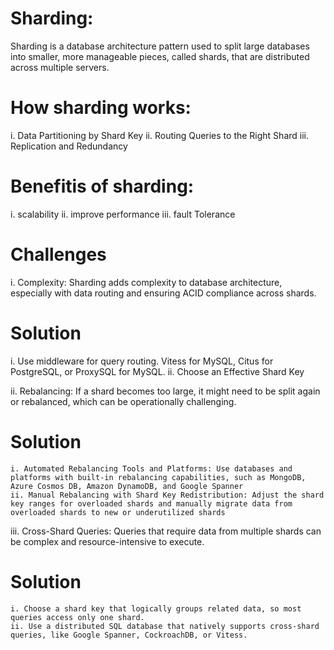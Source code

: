 # Sharding: 

Sharding is a database architecture pattern used to split large databases into smaller, 
more manageable pieces, called shards, that are distributed across multiple servers.

# How sharding works:

i. Data Partitioning by Shard Key
ii. Routing Queries to the Right Shard
iii. Replication and Redundancy

# Benefitis of sharding: 

i. scalability
ii. improve performance
iii. fault Tolerance

# Challenges

i. Complexity: Sharding adds complexity to database architecture, especially with data routing and
 ensuring ACID compliance across shards.

  # Solution
   i. Use middleware for query routing. Vitess for MySQL, Citus for PostgreSQL, or ProxySQL for MySQL.
   ii. Choose an Effective Shard Key

ii. Rebalancing: If a shard becomes too large, it might need to be split again or rebalanced, 
which can be operationally challenging.
   
   # Solution
    i. Automated Rebalancing Tools and Platforms: Use databases and platforms with built-in rebalancing capabilities, such as MongoDB, Azure Cosmos DB, Amazon DynamoDB, and Google Spanner
    ii. Manual Rebalancing with Shard Key Redistribution: Adjust the shard key ranges for overloaded shards and manually migrate data from overloaded shards to new or underutilized shards

iii. Cross-Shard Queries: Queries that require data from multiple shards can be complex and resource-intensive to execute.

   # Solution
    i. Choose a shard key that logically groups related data, so most queries access only one shard.
    ii. Use a distributed SQL database that natively supports cross-shard queries, like Google Spanner, CockroachDB, or Vitess.
    